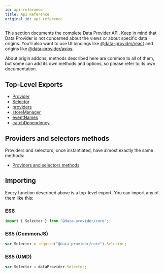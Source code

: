 ```yaml
---
id: api-reference
title: Api Reference
original_id: api-reference
---
```


This section documents the complete Data Provider API. Keep in mind that Data Provider is not concerned about the views or about specific data origins. You'll also want to use UI bindings like [@data-provider/react][data-provider-react] and origins like [@data-provider/axios][data-provider-axios].

About origin addons, methods described here are common to all of them, but some can add its own methods and options, so please refer to its own documentation.

## Top-Level Exports

* [Provider](api-provider.md)
* [Selector](api-selector.md)
* [providers](api-providers.md)
* [storeManager](api-store-manager.md)
* [eventNames](api-events.md)
* [catchDependency](api-selector.md#as-a-catchdependency-execution)

## Providers and selectors methods

Providers and selectors, once instantiated, have almost exactly the same methods:

* [Providers and selectors methods](api-providers-and-selectors-methods.md)

## Importing

Every function described above is a top-level export. You can import any of them like this:

### ES6

```javascript
import { Selector } from "@data-provider/core";
```

### ES5 (CommonJS)

```javascript
var Selector = require("@data-provider/core").Selector;
```

### ES5 (UMD)

```javascript
var Selector = dataProvider.Selector;
```

[data-provider-react]: https://www.npmjs.com/package/@data-provider/react
[data-provider-axios]: https://www.npmjs.com/package/@data-provider/axios

